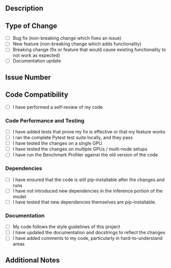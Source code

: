 ## Description

<!-- Provide a brief summary of the changes introduced in this pull request. -->

## Type of Change

-   [ ] Bug fix (non-breaking change which fixes an issue)
-   [ ] New feature (non-breaking change which adds functionality)
-   [ ] Breaking change (fix or feature that would cause existing functionality to not work as expected)
-   [ ] Documentation update

## Issue Number

<!-- Link the Issue number this change addresses, ideally in one of the "magic format" such as Closes #XYZ -->

<!-- Alternatively, explain the motivation behind the changes and the context in which they are being made. -->

## Code Compatibility

-   [ ] I have performed a self-review of my code

### Code Performance and Testing

-   [ ] I have added tests that prove my fix is effective or that my feature works
-   [ ] I ran the complete Pytest test suite locally, and they pass
-   [ ] I have tested the changes on a single GPU
-   [ ] I have tested the changes on multiple GPUs / multi-node setups
-   [ ] I have run the Benchmark Profiler against the old version of the code

<!-- In case this affects the model sharding or other specific components please describe these here. -->

### Dependencies

-   [ ] I have ensured that the code is still pip-installable after the changes and runs
-   [ ] I have not introduced new dependencies in the inference portion of the model
-   [ ] I have tested that new dependencies themselves are pip-installable.

<!-- List any new dependencies that are required for this change and the justification to add them. -->

### Documentation

-   [ ] My code follows the style guidelines of this project
-   [ ] I have updated the documentation and docstrings to reflect the changes
-   [ ] I have added comments to my code, particularly in hard-to-understand areas

<!-- Describe any major updates to the documentation -->

## Additional Notes

<!-- Include any additional information, caveats, or considerations that the reviewer should be aware of. -->

